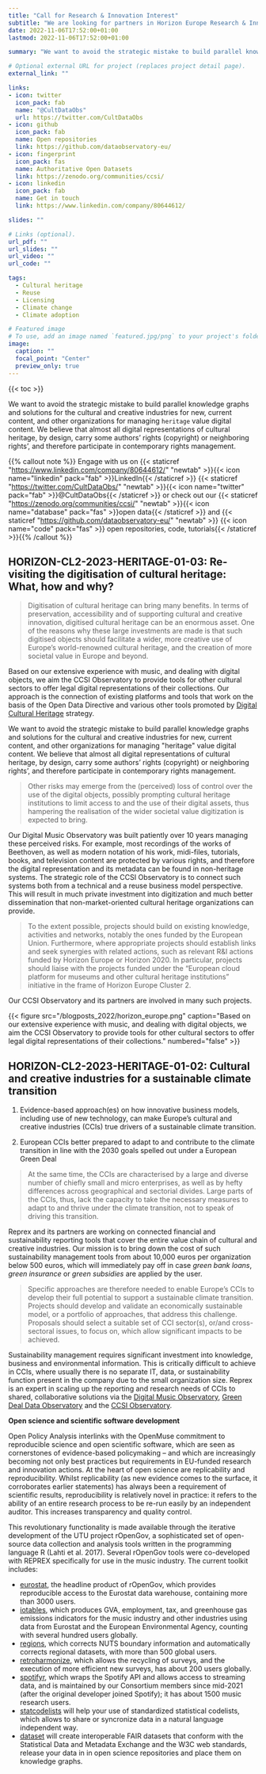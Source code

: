 ```yaml
---
title: "Call for Research & Innovation Interest"
subtitle: "We are looking for partners in Horizon Europe Research & Innovation Action programs" 
date: 2022-11-06T17:52:00+01:00
lastmod: 2022-11-06T17:52:00+01:00

summary: "We want to avoid the strategic mistake to build parallel knowledge graphs and solutions for the cultural and creative industries for new, current content, and other organizations for managing `heritage` value digital content. We believe that almost all digital representations of cultural heritage, by design, carry some authors’ rights (copyright) or neighboring rights’, and therefore participate in contemporary rights  management."

# Optional external URL for project (replaces project detail page).
external_link: ""

links:
- icon: twitter
  icon_pack: fab
  name: "@CultDataObs"
  url: https://twitter.com/CultDataObs
- icon: github
  icon_pack: fab
  name: Open repositories
  link: https://github.com/dataobservatory-eu/
- icon: fingerprint
  icon_pack: fas
  name: Authoritative Open Datasets
  link: https://zenodo.org/communities/ccsi/
- icon: linkedin
  icon_pack: fab
  name: Get in touch
  link: https://www.linkedin.com/company/80644612/

slides: ""

# Links (optional).
url_pdf: ""
url_slides: ""
url_video: ""
url_code: ""

tags:
  - Cultural heritage
  - Reuse
  - Licensing
  - Climate change
  - Climate adoption

# Featured image
# To use, add an image named `featured.jpg/png` to your project's folder. 
image:
  caption: ""
  focal_point: "Center"
  preview_only: true
---
```


{{< toc >}}

We want to avoid the strategic mistake to build parallel knowledge graphs and solutions for the cultural and creative industries for new, current content, and other organizations for managing `heritage` value digital content. We believe that almost all digital representations of cultural heritage, by design, carry some authors’ rights (copyright) or neighboring rights’, and therefore participate in contemporary rights  management.

{{% callout note %}}
Engage with us on {{< staticref "https://www.linkedin.com/company/80644612/" "newtab" >}}{{< icon name="linkedin" pack="fab" >}}LinkedIn{{< /staticref >}} {{< staticref "https://twitter.com/CultDataObs/" "newtab" >}}{{< icon name="twitter" pack="fab" >}}@CultDataObs{{< /staticref >}} or check out our {{< staticref "https://zenodo.org/communities/ccsi/" "newtab" >}}{{< icon name="database" pack="fas" >}}open data{{< /staticref >}} and {{< staticref "https://github.com/dataobservatory-eu/" "newtab" >}} {{< icon name="code" pack="fas" >}} open repositories, code, tutorials{{< /staticref >}}{{% /callout %}}

## HORIZON-CL2-2023-HERITAGE-01-03: Re-visiting the digitisation of cultural heritage: What, how and why? 

>Digitisation of cultural heritage can bring many benefits. In terms of preservation, accessibility and of supporting cultural and creative innovation, digitised cultural heritage can be an enormous asset. One of the reasons why these large investments are made is that such digitised objects should facilitate a wider, more creative use of Europe’s world-renowned cultural heritage, and the creation of more societal value in Europe and beyond. 

Based on our extensive experience with music, and dealing with digital objects, we aim the CCSI Observatory to provide tools for other cultural sectors to offer legal digital representations of their collections. Our approach is the connection of existing platforms and tools that work on the basis of the Open Data Directive and various other tools promoted by [Digital Cultural Heritage](https://digital-strategy.ec.europa.eu/en/policies/cultural-heritage) strategy. 

We want to avoid the strategic mistake to build parallel knowledge graphs and solutions for the cultural and creative industries for new, current content, and other organizations for managing "heritage" value digital content. We believe that almost all digital representations of cultural heritage, by design, carry some authors’ rights (copyright) or neighboring rights’, and therefore participate in contemporary rights  management.  

> Other risks may emerge from the (perceived) loss of control over the use of the digital objects, possibly prompting cultural heritage institutions to limit access to and the use of their digital assets, thus hampering the realisation of the wider societal value digitization is expected to bring.

Our Digital Music Observatory was built patiently over 10 years managing these perceived risks. For example, most recordings of the works of Beethoven, as well as modern notation of his work, midi-files, tutorials, books, and television content are protected by various rights, and therefore the digital representation and its metadata can be found in non-heritage systems.  The strategic role of the CCSI Observatory is to connect such systems both from a technical and a reuse business model perspective. This will result in much private investment into digitization and much better dissemination that non-market-oriented cultural heritage organizations can provide. 


> To the extent possible, projects should build on existing knowledge, activities and networks, notably the ones funded by the European Union. Furthermore, where appropriate projects should establish links and seek synergies with related actions, such as relevant R&I actions funded by Horizon Europe or Horizon 2020. In particular, projects should liaise with the projects funded under the “European cloud platform for museums and other cultural heritage institutions” initiative in the frame of Horizon Europe Cluster 2.

Our CCSI Observatory and its partners are involved in many such projects. 

<td style="text-align: center;">{{< figure src="/blogposts_2022/horizon_europe.png" caption="Based on our extensive experience with music, and dealing with digital objects, we aim the CCSI Observatory to provide tools for other cultural sectors to offer legal digital representations of their collections." numbered="false" >}}</td>


## HORIZON-CL2-2023-HERITAGE-01-02: Cultural and creative industries for a sustainable climate transition

1. Evidence-based approach(es) on how innovative business models, including use of new technology, can make Europe’s cultural and creative industries (CCIs) true drivers of a sustainable climate transition. 

2. European CCIs better prepared to adapt to and contribute to the climate transition in line with the 2030 goals spelled out under a European Green Deal

> At the same time, the CCIs are characterised by a large and diverse number of chiefly small and micro enterprises, as well as by hefty differences across geographical and sectorial divides. Large parts of the CCIs, thus, lack the capacity to take the necessary measures to adapt to and thrive under the climate transition, not to speak of driving this transition.

Reprex and its partners are working on connected financial and sustainability reporting tools that cover the entire value chain of cultural and creative industries. Our mission is to bring down the cost of such sustainability management tools from about 10,000 euros per organization below 500 euros, which will immediately pay off in case _green bank loans_, _green insurance_ or _green subsidies_ are applied by the user.

> Specific approaches are therefore needed to enable Europe’s CCIs to develop their full potential to support a sustainable climate transition. Projects should develop and validate an economically sustainable model, or a portfolio of approaches, that address this challenge. Proposals should select a suitable set of CCI sector(s), or/and cross-sectoral issues, to focus on, which allow significant impacts to be achieved.

Sustainability management requires significant investment into knowledge, business and environmental information. This is critically difficult to achieve in CCIs, where usually there is no separate IT, data, or sustainability function present in the company due to the small organization size. Reprex is an expert in scaling up the reporting and research needs of CCIs to shared, collaborative solutions via the [Digital Music Observatory](https://music.dataobservatory.eu/), [Green Deal Data Observatory](https://greendeal.dataobservatory.eu/) and the [CCSI Observatory](https://ccsi.dataobservatory.eu/). 


**Open science and scientific software development**

Open Policy Analysis interlinks with the OpenMuse commitment to reproducible science and open scientific software, which are seen as cornerstones of evidence-based policymaking – and which are increasingly becoming not only best practices but requirements in EU-funded research and innovation actions. At the heart of open science are replicability and reproducibility. Whilst replicability (as new evidence comes to the surface, it corroborates earlier statements) has always been a requirement of scientific results, reproducibility is relatively novel in practice: it refers to the ability of an entire research process to be re-run easily by an independent auditor. This increases transparency and quality control.

This revolutionary functionality is made available through the iterative development of the UTU project rOpenGov, a sophisticated set of open-source data collection and analysis tools written in the programming language R (Lahti et al. 2017). Several rOpenGov tools were co-developed with REPREX specifically for use in the music industry. The current toolkit includes:

* [eurostat](https://ropengov.github.io/eurostat/), the headline product of rOpenGov, which provides reproducible access to the Eurostat data warehouse, containing more than 3000 users.
* [iotables](https://iotables.dataobservatory.eu/), which produces GVA, employment, tax, and greenhouse gas emissions indicators for the music industry and other industries using data from Eurostat and the European Environmental Agency, counting with several hundred users globally.
* [regions](https://regions.dataobservatory.eu/), which corrects NUTS boundary information and automatically corrects regional datasets, with more than 500 global users.
* [retroharmonize](https://retroharmonize.dataobservatory.eu/), which allows the recycling of surveys, and the execution of more efficient new surveys, has about 200 users globally.
* [spotifyr](https://www.rcharlie.com/spotifyr/), which wraps the Spotify API and allows access to streaming data, and is maintained by our Consortium members since mid-2021 (after the original developer joined Spotify); it has about 1500 music research users.
* [statcodelists](https://statcodelists.dataobservatory.eu/) will help your use of standardized statistical codelists, which allows to share or syncronize data in a natural language independent way.
* [dataset](https://dataset.dataobservatory.eu/) will create interoperable FAIR datasets that conform with the Statistical Data and Metadata Exchange and the W3C web standards, release your data in in open science repositories and place them on knowledge graphs.


